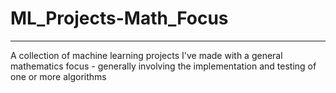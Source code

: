 # ML_Projects-Math_Focus
<hr>

A collection of machine learning projects I've made with a general mathematics focus - generally involving the implementation and testing of one or more algorithms
